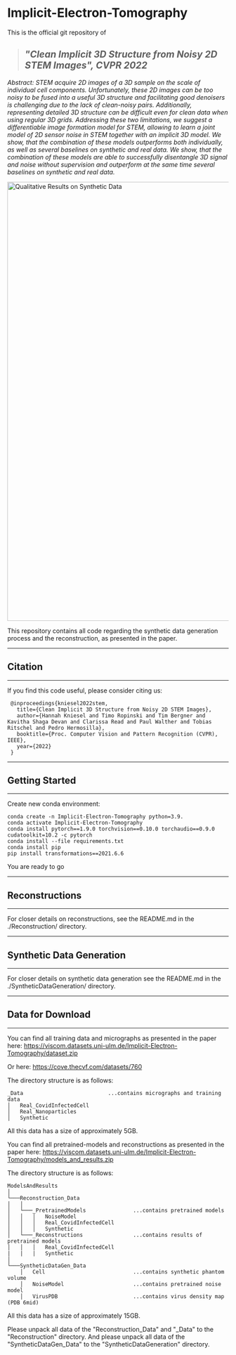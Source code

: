 # Implicit-Electron-Tomography

This is the official git repository of 

> ## ***"Clean Implicit 3D Structure from Noisy 2D STEM Images", CVPR 2022***  

*Abstract: STEM acquire 2D images of a 3D sample on the scale of individual cell components.
Unfortunately, these 2D images can be too noisy to be fused into a useful 3D structure and facilitating good denoisers is challenging due to the lack of clean-noisy pairs.
Additionally, representing detailed 3D structure can be difficult even for clean data when using regular 3D grids.
Addressing these two limitations, we suggest a differentiable image formation model for STEM, allowing to learn a joint model of 2D sensor noise in STEM together with an implicit 3D model.
We show, that the combination of these models outperforms both individually, as well as several baselines on synthetic and real data.
We show, that the combination of these models are able to successfully disentangle 3D signal and noise without supervision and outperform at the same time several baselines on synthetic and real data.*


<img src="./Images/QualitativeResults.png" alt="Qualitative Results on Synthetic Data" width="1000"/>


This repository contains all code regarding the synthetic data generation process and the reconstruction, as presented in the paper.

---
## Citation
---
If you find this code useful, please consider citing us: 

     @inproceedings{kniesel2022stem,
       title={Clean Implicit 3D Structure from Noisy 2D STEM Images},
       author={Hannah Kniesel and Timo Ropinski and Tim Bergner and Kavitha Shaga Devan and Clarissa Read and Paul Walther and Tobias Ritschel and Pedro Hermosilla},
       booktitle={Proc. Computer Vision and Pattern Recognition (CVPR), IEEE},
       year={2022}
     }

---
## Getting Started 
---
Create new conda environment:

    conda create -n Implicit-Electron-Tomography python=3.9.
    conda activate Implicit-Electron-Tomography
    conda install pytorch==1.9.0 torchvision==0.10.0 torchaudio==0.9.0 cudatoolkit=10.2 -c pytorch
    conda install --file requirements.txt
    conda install pip
    pip install transformations==2021.6.6

You are ready to go

---
## Reconstructions
---
For closer details on reconstructions, see the README.md in the ./Reconstruction/ directory.

---
## Synthetic Data Generation
---
For closer details on synthetic data generation see the README.md in the ./SyntheticDataGeneration/ directory.

---
## Data for Download
---
You can find all training data and micrographs as presented in the paper here: https://viscom.datasets.uni-ulm.de/Implicit-Electron-Tomography/dataset.zip

Or here: https://cove.thecvf.com/datasets/760

The directory structure is as follows: 

```
_Data                           ...contains micrographs and training data
│   Real_CovidInfectedCell
│   Real_Nanoparticles
│   Synthetic

```
All this data has a size of approximately 5GB.


You can find all pretrained-models and reconstructions as presented in the paper here: https://viscom.datasets.uni-ulm.de/Implicit-Electron-Tomography/models_and_results.zip 

The directory structure is as follows: 
```
ModelsAndResults  
│
└───Reconstruction_Data
│   │
│   └───_PretrainedModels               ...contains pretrained models 
│   │   │   NoiseModel
│   │   │   Real_CovidInfectedCell
│   │   │   Synthetic 
│   └───_Reconstructions                ...contains results of pretrained models
│   │   │   Real_CovidInfectedCell      
|   |   |   Synthetic
│   
└───SyntheticDataGen_Data
    │   Cell                            ...contains synthetic phantom volume
    │   NoiseModel                      ...contains pretrained noise model 
    │   VirusPDB                        ...contains virus density map (PDB 6mid)
```


All this data has a size of approximately 15GB.


Please unpack all data of the "Reconstruction_Data" and "_Data" to the "Reconstruction" directory. 
And please unpack all data of the "SyntheticDataGen_Data" to the "SyntheticDataGeneration" directory.

